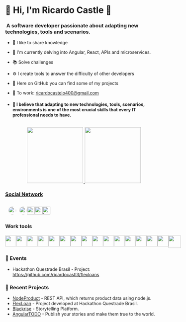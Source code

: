 

<h1 align="left"> 💁 Hi, I'm Ricardo Castle 🌟</h1>
<h3 align="left"> &nbsp;A software developer passionate about adapting new technologies, tools and scenarios. </h3>

- 🎲 I like to share knowledge
  
- 🎲 I'm currently delving into Angular, React, APIs and microservices.

- 📚 Solve challenges

- ⚙️ I create tools to answer the difficulty of other developers

- 📂 Here on GitHub you can find some of my projects

- 📂 To work: ricardocastelo400@gmail.com

- <h4>🎯 I believe that adapting to new technologies, tools, scenarios, environments is one of the most crucial skills that every IT professional needs to have.</h4>

##

<div style="display:flex;justify-content:center;">
  <a href="https://github.com/ricardocastl3" target="_blank">
  <img style="margin:2px;" height="180em" src="https://github-readme-stats-git-masterrstaa-rickstaa.vercel.app/api?username=ricardocastl3&show_icons=true&theme=radical&include_all_commits=true&count_private=true"/>
  <img  height="180em" src="https://github-readme-stats-git-masterrstaa-rickstaa.vercel.app/api/top-langs/?username=ricardocastl3&layout=compact&langs_count=7&theme=radical"/>
</div>

<h3>Social Network </h3>

<div style="display:flex;margin: 30px 30px 0px 0px;">
    <a style="margin-left:10px;" href="https://www.linkedin.com/in/ricardocastles/" target="_blank">
        <img src="https://img.shields.io/badge/LinkedIn-0077B5?style=for-the-badge&logo=linkedin&logoColor=white" height="25px" style="border-radius:20px">
    </a>
    <a style="margin-left:10px" href="https://www.instagram.com/ricardocodex/" target="_blank">
        <img src="https://img.shields.io/badge/Instagram-E4405F?style=for-the-badge&logo=instagram&logoColor=white" height="25px" style="border-radius:20px">
    </a>
    <a href="https://www.youtube.com/@ricardocoder" target="_blank">
      <img src=https://img.shields.io/badge/youtube-%23EE4831.svg?&style=for-the-badge&logo=youtube&logoColor=white alt=youtube style="margin-bottom: 5px;" height="25px" style="border-radius:20px"/>
    </a>
    <a href="https://medium.com/@ricardocasdium" target="_blank">
      <img src=https://img.shields.io/badge/medium-%23292929.svg?&style=for-the-badge&logo=medium&logoColor=white alt=medium style="margin-bottom: 5px;" height="25px" style="border-radius:20px"/>
    </a>
    <a href="https://www.kaggle.com/ricardocastel0" target="_blank">
      <img src=https://img.shields.io/badge/kaggle-%2344BAE8.svg?&style=for-the-badge&logo=kaggle&logoColor=white alt=kaggle style="margin-bottom: 5px;" height="25px" style="border-radius:20px"/>
    </a>
</div>

<h3>Work tools</h3>

<div style="display:flex;margin:20px 20px 0px 0px;">

  <img src="https://cdn.jsdelivr.net/gh/devicons/devicon/icons/html5/html5-original-wordmark.svg" height="35px"/>
  <img src="https://cdn.jsdelivr.net/gh/devicons/devicon/icons/css3/css3-original-wordmark.svg" height="35x" />
  <img src="https://cdn.jsdelivr.net/gh/devicons/devicon/icons/bootstrap/bootstrap-original.svg" height="35"/>
  <img src="https://cdn.jsdelivr.net/gh/devicons/devicon/icons/tailwindcss/tailwindcss-plain.svg" height="35px"/>
  <img src="https://cdn.jsdelivr.net/gh/devicons/devicon/icons/javascript/javascript-original.svg" height="35px"/>
  <img src="https://cdn.jsdelivr.net/gh/devicons/devicon/icons/typescript/typescript-original.svg" height="35px"/>  
  <img src="https://cdn.jsdelivr.net/gh/devicons/devicon/icons/nodejs/nodejs-original.svg" height="35px"/>
  <img src="https://cdn.jsdelivr.net/gh/devicons/devicon/icons/react/react-original.svg" height="35px"/>
  <img src="https://cdn.jsdelivr.net/gh/devicons/devicon/icons/angularjs/angularjs-original.svg" height="35px"/>
  <img src="https://cdn.jsdelivr.net/gh/devicons/devicon/icons/sass/sass-original.svg"  height="35px"/>
  <img src="https://cdn.jsdelivr.net/gh/devicons/devicon/icons/laravel/laravel-plain-wordmark.svg" height="35px"/> 
  <img src="https://cdn.jsdelivr.net/gh/devicons/devicon/icons/python/python-original.svg" height="35px" />
  <img src="https://cdn.jsdelivr.net/gh/devicons/devicon/icons/csharp/csharp-original.svg" height="35px"/> 
  <img src="https://cdn.jsdelivr.net/gh/devicons/devicon/icons/wordpress/wordpress-original.svg" height="35px"/>
  <img src="https://cdn.jsdelivr.net/gh/devicons/devicon/icons/docker/docker-original-wordmark.svg" height="35px"/>
  <img src="https://cdn.jsdelivr.net/gh/devicons/devicon/icons/git/git-plain-wordmark.svg" height="40px"/>
              
</div>

<h3>🌟 Events </h3>

* Hackathon Questrade Brasil - Project: https://github.com/ricardocastl3/flexloans

<h3>🌟 Recent Projects</h3>

* [NodeProduct](https://github.com/ricardocastl3/nodeproduct) - REST API, which returns product data using node.js.
* [FlexLoan](https://github.com/ricardocastl3/flexloans) - Project developed at Hackathon Questrade Brasil.
* [Blackrise](https://github.com/ricardocastl3/blackrise) - Storytelling Platform.
* [AngularTODO](https://github.com/ricardocastl3/angulartodo) - Publish your stories and make them true to the world.

